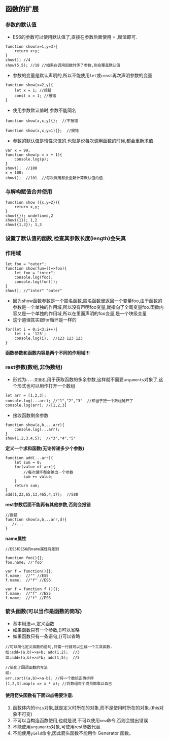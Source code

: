 ## 函数的扩展
### 参数的默认值
- ES6的参数可以使用默认值了,直接在参数后面使用 = ,赋值即可.
```
function show(x=1,y=3){
    return x+y;
}
show(); //4
show(5,5); //10 //如果在调用函数时传了参数,则会覆盖默认值
```
- 参数的变量是默认声明的,所以不能使用`let`或`const`再次声明参数的变量
```
function show(x=2,y){
    let x = 1; //报错
    const x = 1; //报错
}
```
- 使用参数默认值时,参数不能同名
```
function show(x,x,y){};  //不报错

function show(x,x,y=1){};  //报错
```
- 参数的默认值是惰性求值的.也就是说每次调用函数的时候,都会重新求值
```
var x = 99;
function show(p = x + 1){
    console.log(p);
}
show();  //100
x = 100;
show();  //101  //每次调用都会重新计算默认值的值.
```

### 与解构赋值合并使用
```
function show ({x,y=2}){
    return x,y;
}
show({}); undefined,2 
show({1}); 1,2
show({1,3}); 1,3 
```

### 设置了默认值的函数,检查其参数长度(length)会失真

### 作用域
```
let foo = "outer";
function show(fun=()=>foo){
    let foo = "inter";
    console.log(foo);
    console.log(fun());
}
show(); //"inter" "outer"
```
- 因为show函数参数是一个匿名函数,匿名函数里返回一个变量foo,由于函数的参数是一个单独的作用域,所以没有声明foo变量,就指向了全局变量foo.函数内容又是一个单独的作用域,所以在里面声明的foo变量,是一个块级变量
- 这个道理其实跟for循环是一样的
```
for(let i = 0;i<3;i++){
    let i = '123';
    console.log(i);  //123 123 123
}
```
**函数参数和函数内容是两个不同的作用域!!!**


### rest参数(数组,非伪数组)
- 形式为:`...变量名`,用于获取函数的多余参数,这样就不需要`arguments`对象了,这个形式也可以用作打开一个数组
```
let arr = [1,2,3];
console.log(...arr); //"1","2","3"  //相当于把一个数组摊开了
console.log(arr); //[1,2,3]
```
- 接收函数剩余参数
```
function show(a,b,...arr){
    console.log(...arr);
}
show(1,2,3,4,5);  //"3","4","5"
```
**定义一个求和函数(无论传递多少个参数)**
```
function add(...arr){
    let sum = 0;
    for(value of arr){
        //每次循环都会输出一个参数
        sum += value;
    }
    return sum;
}
add(1,23,65,13,465,4,17);  //588
```
**rest参数后面不能再有其他参数,否则会报错**
```
//报错
function show(a,b,..arr,d){
   //...
}
```

**name属性**
```
//ES5和ES6的name属性有差别

function foo(){};
foo.name; //'foo'

var f = function(){};
f.name;  //"" //ES5
f.name;  //"f" //ES6

var f = function f (){};
f.name;  //"f" //ES5
f.name;  //"f" //ES6
```

### 箭头函数(可以当作是函数的简写)
- 基本用法`=>`,定义函数
- 如果函数只有一个参数,()可以省略
- 如果函数只有一条语句,{}可以省略
```
//可以简化定义函数的语句,只需一行就可以生成一个工具函数.
如:add=(a,b)=>a+b; add(1,2);  //3
如:add=(a,b)=>a*b; add(1,5);  //5

//简化了回调函数的写法
如:
arr.sort((a,b)=>a-b); //将一个数组正确排序
[1,2,3].map(x => x * x); //将数组每个成员都乘以自己
```

#### 使用箭头函数有下面四点需要注意:
1. 函数体内的`this`对象,就是定义时所在的对象,而不是使用时所在的对象.(this对象不可变)
2. 不可以当构造函数使用,也就是说,不可以使用`new`命令,否则会抛出错误
3. 不能使用`arguments`对象,可使用rest参数代替.
4. 不能使用`yield`命令,因此箭头函数不能用作 Generator 函数。
